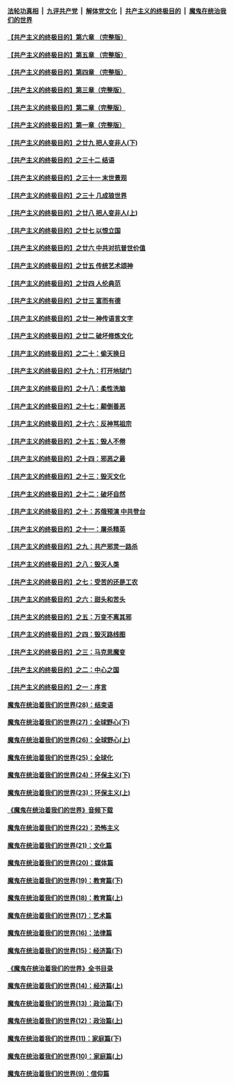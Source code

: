 

####  [法轮功真相](../../../../basic/blob/master/README.md?t=04190833) &nbsp;|&nbsp; [九评共产党](../../../../9ping.md/blob/master/README.md?t=04190833) &nbsp;|&nbsp; [解体党文化](../../../../jtdwh.md/blob/master/README.md?t=04190833)  &nbsp;|&nbsp; [共产主义的终极目的](../../../../gczydzjmd.md/blob/master/README.md?t=04190833) &nbsp;|&nbsp; [魔鬼在统治我们的世界](../../../../mgztzwmdsj.md/blob/master/README.md?t=04190833) 

#### [【共产主义的终极目的】第六章 （完整版）](../pages/nsc422/n11428913.md?t=04190833) 

#### [【共产主义的终极目的】第五章 （完整版）](../pages/nsc422/n11428912.md?t=04190833) 

#### [【共产主义的终极目的】第四章 （完整版）](../pages/nsc422/n11428907.md?t=04190833) 

#### [【共产主义的终极目的】第三章（完整版）](../pages/nsc422/n11428848.md?t=04190833) 

#### [【共产主义的终极目的】第二章（完整版）](../pages/nsc422/n11428831.md?t=04190833) 

#### [【共产主义的终极目的】第一章（完整版）](../pages/nsc422/n11417651.md?t=04190833) 

#### [【共产主义的终极目的】之廿九 把人变非人(下)](../pages/nsc422/n11344140.md?t=04190833) 

#### [【共产主义的终极目的】之三十二 结语](../pages/nsc422/n11360535.md?t=04190833) 

#### [【共产主义的终极目的】之三十一 末世景观](../pages/nsc422/n11351129.md?t=04190833) 

#### [【共产主义的终极目的】之三十 几成狼世界](../pages/nsc422/n11348280.md?t=04190833) 

#### [【共产主义的终极目的】之廿八 把人变非人(上)](../pages/nsc422/n11340492.md?t=04190833) 

#### [【共产主义的终极目的】之廿七 以恨立国](../pages/nsc422/n11336944.md?t=04190833) 

#### [【共产主义的终极目的】之廿六 中共对抗普世价值](../pages/nsc422/n11324785.md?t=04190833) 

#### [【共产主义的终极目的】之廿五 传统艺术颂神](../pages/nsc422/n11296396.md?t=04190833) 

#### [【共产主义的终极目的】之廿四 人伦典范](../pages/nsc422/n11296397.md?t=04190833) 

#### [【共产主义的终极目的】之廿三 富而有德](../pages/nsc422/n11283598.md?t=04190833) 

#### [【共产主义的终极目的】之廿一 神传语言文字](../pages/nsc422/n11263265.md?t=04190833) 

#### [【共产主义的终极目的】之廿二 破坏修炼文化](../pages/nsc422/n11245728.md?t=04190833) 

#### [【共产主义的终极目的】之二十：偷天换日](../pages/nsc422/n11238846.md?t=04190833) 

#### [【共产主义的终极目的】之十九：打开地狱门](../pages/nsc422/n11206376.md?t=04190833) 

#### [【共产主义的终极目的】之十八：柔性洗脑](../pages/nsc422/n11199994.md?t=04190833) 

#### [【共产主义的终极目的】之十七：颠倒善恶](../pages/nsc422/n11179782.md?t=04190833) 

#### [【共产主义的终极目的】之十六：反神骂祖宗](../pages/nsc422/n11166798.md?t=04190833) 

#### [【共产主义的终极目的】之十五：毁人不倦](../pages/nsc422/n11166792.md?t=04190833) 

#### [【共产主义的终极目的】之十四：邪恶之最](../pages/nsc422/n11150249.md?t=04190833) 

#### [【共产主义的终极目的】之十三：毁灭文化](../pages/nsc422/n11135227.md?t=04190833) 

#### [【共产主义的终极目的】之十二：破坏自然](../pages/nsc422/n11135214.md?t=04190833) 

#### [【共产主义的终极目的】之十：苏俄预演 中共登台](../pages/nsc422/n11118424.md?t=04190833) 

#### [【共产主义的终极目的】之十一：屠杀精英](../pages/nsc422/n11118442.md?t=04190833) 

#### [【共产主义的终极目的】之九：共产邪灵一路杀](../pages/nsc422/n11114139.md?t=04190833) 

#### [【共产主义的终极目的】之八：毁灭人类](../pages/nsc422/n11108503.md?t=04190833) 

#### [【共产主义的终极目的】之七：受苦的还是工农](../pages/nsc422/n11101809.md?t=04190833) 

#### [【共产主义的终极目的】之六：甜头和苦头](../pages/nsc422/n11096971.md?t=04190833) 

#### [【共产主义的终极目的】之五：万变不离其邪](../pages/nsc422/n11091285.md?t=04190833) 

#### [【共产主义的终极目的】之四：毁灭路线图](../pages/nsc422/n11086284.md?t=04190833) 

#### [【共产主义的终极目的】之三：马克思魔变](../pages/nsc422/n11061941.md?t=04190833) 

#### [【共产主义的终极目的】之二：中心之国](../pages/nsc422/n11047728.md?t=04190833) 

#### [【共产主义的终极目的】之一：序言](../pages/nsc422/n11086077.md?t=04190833) 

#### [魔鬼在统治着我们的世界(28)：结束语](../pages/nsc422/n10936246.md?t=04190833) 

#### [魔鬼在统治着我们的世界(27)：全球野心(下)](../pages/nsc422/n10928319.md?t=04190833) 

#### [魔鬼在统治着我们的世界(26)：全球野心(上)](../pages/nsc422/n10900318.md?t=04190833) 

#### [魔鬼在统治着我们的世界(25)：全球化](../pages/nsc422/n10788205.md?t=04190833) 

#### [魔鬼在统治着我们的世界(24)：环保主义(下)](../pages/nsc422/n10695307.md?t=04190833) 

#### [魔鬼在统治着我们的世界(23)：环保主义(上)](../pages/nsc422/n10688613.md?t=04190833) 

#### [《魔鬼在统治着我们的世界》音频下载](../pages/nsc422/n10635553.md?t=04190833) 

#### [魔鬼在统治着我们的世界(22)：恐怖主义](../pages/nsc422/n10614727.md?t=04190833) 

#### [魔鬼在统治着我们的世界(21)：文化篇](../pages/nsc422/n10597706.md?t=04190833) 

#### [魔鬼在统治着我们的世界(20)：媒体篇](../pages/nsc422/n10586579.md?t=04190833) 

#### [魔鬼在统治着我们的世界(19)：教育篇(下)](../pages/nsc422/n10564808.md?t=04190833) 

#### [魔鬼在统治着我们的世界(18)：教育篇(上)](../pages/nsc422/n10526970.md?t=04190833) 

#### [魔鬼在统治着我们的世界(17)：艺术篇](../pages/nsc422/n10499093.md?t=04190833) 

#### [魔鬼在统治着我们的世界(16)：法律篇](../pages/nsc422/n10485969.md?t=04190833) 

#### [魔鬼在统治着我们的世界(15)：经济篇(下)](../pages/nsc422/n10469975.md?t=04190833) 

#### [《魔鬼在统治着我们的世界》全书目录](../pages/nsc422/n10464261.md?t=04190833) 

#### [魔鬼在统治着我们的世界(14)：经济篇(上)](../pages/nsc422/n10457370.md?t=04190833) 

#### [魔鬼在统治着我们的世界(13)：政治篇(下)](../pages/nsc422/n10448270.md?t=04190833) 

#### [魔鬼在统治着我们的世界(12)：政治篇(上)](../pages/nsc422/n10444576.md?t=04190833) 

#### [魔鬼在统治着我们的世界(11)：家庭篇(下)](../pages/nsc422/n10440961.md?t=04190833) 

#### [魔鬼在统治着我们的世界(10)：家庭篇(上)](../pages/nsc422/n10435448.md?t=04190833) 

#### [魔鬼在统治着我们的世界(9)：信仰篇](../pages/nsc422/n10432159.md?t=04190833) 

